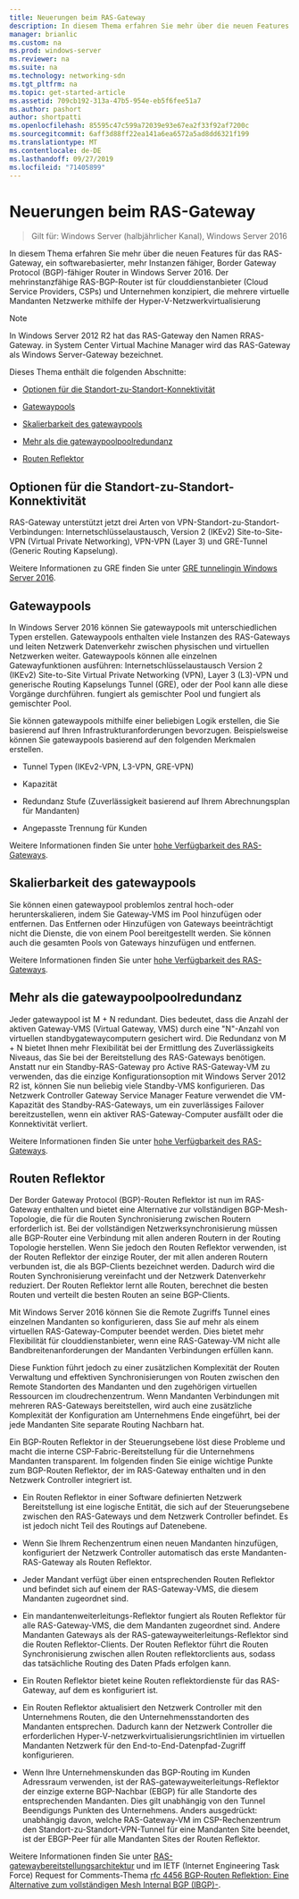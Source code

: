 ```yaml
---
title: Neuerungen beim RAS-Gateway
description: In diesem Thema erfahren Sie mehr über die neuen Features für das RAS-Gateway, ein softwarebasierter, mehr Instanzen fähiger, Border Gateway Protocol (BGP)-fähiger Router in Windows Server 2016.
manager: brianlic
ms.custom: na
ms.prod: windows-server
ms.reviewer: na
ms.suite: na
ms.technology: networking-sdn
ms.tgt_pltfrm: na
ms.topic: get-started-article
ms.assetid: 709cb192-313a-47b5-954e-eb5f6fee51a7
ms.author: pashort
author: shortpatti
ms.openlocfilehash: 85595c47c599a72039e93e67ea2f33f92af7200c
ms.sourcegitcommit: 6aff3d88ff22ea141a6ea6572a5ad8dd6321f199
ms.translationtype: MT
ms.contentlocale: de-DE
ms.lasthandoff: 09/27/2019
ms.locfileid: "71405899"
---
```

# <a name="whats-new-in-ras-gateway"></a>Neuerungen beim RAS-Gateway

>Gilt für: Windows Server (halbjährlicher Kanal), Windows Server 2016

In diesem Thema erfahren Sie mehr über die neuen Features für das RAS-Gateway, ein softwarebasierter, mehr Instanzen fähiger, Border Gateway Protocol (BGP)-fähiger Router in Windows Server 2016. Der mehrinstanzfähige RAS-BGP-Router ist für clouddienstanbieter (Cloud Service Providers, CSPs) und Unternehmen konzipiert, die mehrere virtuelle Mandanten Netzwerke mithilfe der Hyper-V-Netzwerkvirtualisierung  
  
> [!NOTE]  
> In Windows Server 2012 R2 hat das RAS-Gateway den Namen RRAS-Gateway. in System Center Virtual Machine Manager wird das RAS-Gateway als Windows Server-Gateway bezeichnet.  
  
Dieses Thema enthält die folgenden Abschnitte:  
  
-   [Optionen für die Standort-zu-Standort-Konnektivität](#bkmk_s2s)  
  
-   [Gatewaypools](#bkmk_pools)  
  
-   [Skalierbarkeit des gatewaypools](#bkmk_gps)  
  
-   [Mehr als die gatewaypoolpoolredundanz](#bkmk_m)  
  
-   [Routen Reflektor](#bkmk_rr)  
  
## <a name="bkmk_s2s"></a>Optionen für die Standort-zu-Standort-Konnektivität  
RAS-Gateway unterstützt jetzt drei Arten von VPN-Standort-zu-Standort-Verbindungen:  Internetschlüsselaustausch, Version 2 (IKEv2) Site-to-Site-VPN (Virtual Private Networking), VPN-VPN (Layer 3) und GRE-Tunnel (Generic Routing Kapselung).  
  
Weitere Informationen zu GRE finden Sie unter [GRE tunnelingin Windows Server 2016](../../../../remote/remote-access/ras-gateway/gre-tunneling-windows-server.md).  
  
## <a name="bkmk_pools"></a>Gatewaypools  
In Windows Server 2016 können Sie gatewaypools mit unterschiedlichen Typen erstellen. Gatewaypools enthalten viele Instanzen des RAS-Gateways und leiten Netzwerk Datenverkehr zwischen physischen und virtuellen Netzwerken weiter. Gatewaypools können alle einzelnen Gatewayfunktionen ausführen: Internetschlüsselaustausch Version 2 (IKEv2) Site-to-Site Virtual Private Networking (VPN), Layer 3 (L3)-VPN und generische Routing Kapselungs Tunnel (GRE), oder der Pool kann alle diese Vorgänge durchführen. fungiert als gemischter Pool und fungiert als gemischter Pool.  
  
Sie können gatewaypools mithilfe einer beliebigen Logik erstellen, die Sie basierend auf Ihren Infrastrukturanforderungen bevorzugen. Beispielsweise können Sie gatewaypools basierend auf den folgenden Merkmalen erstellen.  
  
-   Tunnel Typen (IKEv2-VPN, L3-VPN, GRE-VPN)  
  
-   Kapazität  
  
-   Redundanz Stufe (Zuverlässigkeit basierend auf Ihrem Abrechnungsplan für Mandanten)  
  
-   Angepasste Trennung für Kunden  
  
Weitere Informationen finden Sie unter [hohe Verfügbarkeit des RAS-Gateways](RAS-Gateway-High-Availability.md).  
  
## <a name="bkmk_gps"></a>Skalierbarkeit des gatewaypools  
Sie können einen gatewaypool problemlos zentral hoch-oder herunterskalieren, indem Sie Gateway-VMS im Pool hinzufügen oder entfernen. Das Entfernen oder Hinzufügen von Gateways beeinträchtigt nicht die Dienste, die von einem Pool bereitgestellt werden. Sie können auch die gesamten Pools von Gateways hinzufügen und entfernen.  
  
Weitere Informationen finden Sie unter [hohe Verfügbarkeit des RAS-Gateways](RAS-Gateway-High-Availability.md).  
  
## <a name="bkmk_m"></a>Mehr als die gatewaypoolpoolredundanz  
Jeder gatewaypool ist M + N redundant. Dies bedeutet, dass die Anzahl der aktiven Gateway-VMS (Virtual Gateway, VMS) durch eine "N"-Anzahl von virtuellen standbygatewaycomputern gesichert wird. Die Redundanz von M + N bietet Ihnen mehr Flexibilität bei der Ermittlung des Zuverlässigkeits Niveaus, das Sie bei der Bereitstellung des RAS-Gateways benötigen. Anstatt nur ein Standby-RAS-Gateway pro Active RAS-Gateway-VM zu verwenden, das die einzige Konfigurationsoption mit Windows Server 2012 R2 ist, können Sie nun beliebig viele Standby-VMS konfigurieren. Das Netzwerk Controller Gateway Service Manager Feature verwendet die VM-Kapazität des Standby-RAS-Gateways, um ein zuverlässiges Failover bereitzustellen, wenn ein aktiver RAS-Gateway-Computer ausfällt oder die Konnektivität verliert.  
  
Weitere Informationen finden Sie unter [hohe Verfügbarkeit des RAS-Gateways](RAS-Gateway-High-Availability.md).  
  
## <a name="bkmk_rr"></a>Routen Reflektor  
Der Border Gateway Protocol (BGP)-Routen Reflektor ist nun im RAS-Gateway enthalten und bietet eine Alternative zur vollständigen BGP-Mesh-Topologie, die für die Routen Synchronisierung zwischen Routern erforderlich ist. Bei der vollständigen Netzwerksynchronisierung müssen alle BGP-Router eine Verbindung mit allen anderen Routern in der Routing Topologie herstellen. Wenn Sie jedoch den Routen Reflektor verwenden, ist der Routen Reflektor der einzige Router, der mit allen anderen Routern verbunden ist, die als BGP-Clients bezeichnet werden. Dadurch wird die Routen Synchronisierung vereinfacht und der Netzwerk Datenverkehr reduziert. Der Routen Reflektor lernt alle Routen, berechnet die besten Routen und verteilt die besten Routen an seine BGP-Clients.  
  
Mit Windows Server 2016 können Sie die Remote Zugriffs Tunnel eines einzelnen Mandanten so konfigurieren, dass Sie auf mehr als einem virtuellen RAS-Gateway-Computer beendet werden. Dies bietet mehr Flexibilität für clouddienstanbieter, wenn eine RAS-Gateway-VM nicht alle Bandbreitenanforderungen der Mandanten Verbindungen erfüllen kann.  
  
Diese Funktion führt jedoch zu einer zusätzlichen Komplexität der Routen Verwaltung und effektiven Synchronisierungen von Routen zwischen den Remote Standorten des Mandanten und den zugehörigen virtuellen Ressourcen im cloudrechenzentrum. Wenn Mandanten Verbindungen mit mehreren RAS-Gateways bereitstellen, wird auch eine zusätzliche Komplexität der Konfiguration am Unternehmens Ende eingeführt, bei der jede Mandanten Site separate Routing Nachbarn hat.  
  
Ein BGP-Routen Reflektor in der Steuerungsebene löst diese Probleme und macht die interne CSP-Fabric-Bereitstellung für die Unternehmens Mandanten transparent. Im folgenden finden Sie einige wichtige Punkte zum BGP-Routen Reflektor, der im RAS-Gateway enthalten und in den Netzwerk Controller integriert ist.  
  
-   Ein Routen Reflektor in einer Software definierten Netzwerk Bereitstellung ist eine logische Entität, die sich auf der Steuerungsebene zwischen den RAS-Gateways und dem Netzwerk Controller befindet. Es ist jedoch nicht Teil des Routings auf Datenebene.  
  
-   Wenn Sie Ihrem Rechenzentrum einen neuen Mandanten hinzufügen, konfiguriert der Netzwerk Controller automatisch das erste Mandanten-RAS-Gateway als Routen Reflektor.  
  
-   Jeder Mandant verfügt über einen entsprechenden Routen Reflektor und befindet sich auf einem der RAS-Gateway-VMS, die diesem Mandanten zugeordnet sind.  
  
-   Ein mandantenweiterleitungs-Reflektor fungiert als Routen Reflektor für alle RAS-Gateway-VMS, die dem Mandanten zugeordnet sind. Andere Mandanten Gateways als der RAS-gatewayweiterleitungs-Reflektor sind die Routen Reflektor-Clients. Der Routen Reflektor führt die Routen Synchronisierung zwischen allen Routen reflektorclients aus, sodass das tatsächliche Routing des Daten Pfads erfolgen kann.  
  
-   Ein Routen Reflektor bietet keine Routen reflektordienste für das RAS-Gateway, auf dem es konfiguriert ist.  
  
-   Ein Routen Reflektor aktualisiert den Netzwerk Controller mit den Unternehmens Routen, die den Unternehmensstandorten des Mandanten entsprechen. Dadurch kann der Netzwerk Controller die erforderlichen Hyper-V-netzwerkvirtualisierungsrichtlinien im virtuellen Mandanten Netzwerk für den End-to-End-Datenpfad-Zugriff konfigurieren.  
  
-   Wenn Ihre Unternehmenskunden das BGP-Routing im Kunden Adressraum verwenden, ist der RAS-gatewayweiterleitungs-Reflektor der einzige externe BGP-Nachbar (EBGP) für alle Standorte des entsprechenden Mandanten. Dies gilt unabhängig von den Tunnel Beendigungs Punkten des Unternehmens. Anders ausgedrückt: unabhängig davon, welche RAS-Gateway-VM im CSP-Rechenzentrum den Standort-zu-Standort-VPN-Tunnel für eine Mandanten Site beendet, ist der EBGP-Peer für alle Mandanten Sites der Routen Reflektor.  
  
Weitere Informationen finden Sie unter [RAS-gatewaybereitstellungsarchitektur](RAS-Gateway-Deployment-Architecture.md) und im IETF (Internet Engineering Task Force) Request for Comments-Thema [rfc 4456 BGP-Routen Reflektion: Eine Alternative zum vollständigen Mesh Internal BGP (IBGP)-](https://tools.ietf.org/html/rfc4456).  
  

